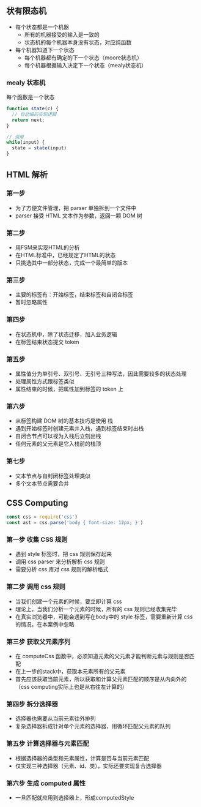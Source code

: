 ## 状有限态机

- 每个状态都是一个机器
  - 所有的机器接受的输入是一致的
  - 状态机的每个机器本身没有状态，对应纯函数
- 每个机器知道下一个状态
  - 每个机器都有确定的下一个状态（moore状态机）
  - 每个机器根据输入决定下一个状态（mealy状态机）

### mealy 状态机

每个函数是一个状态

```js
function state(c) {
  // 自动编码实现逻辑
  return next;
}

// 调用
while(input) {
  state = state(input)
}
```

## HTML 解析

### 第一步

- 为了方便文件管理，把 parser 单独拆到一个文件中
- parser 接受 HTML 文本作为参数，返回一颗 DOM 树

### 第二步

- 用FSM来实现HTML的分析
- 在HTML标准中，已经规定了HTML的状态
- 只挑选其中一部分状态，完成一个最简单的版本

### 第三步

- 主要的标签有：开始标签，结束标签和自闭合标签
- 暂时忽略属性

### 第四步

- 在状态机中，除了状态迁移，加入业务逻辑
- 在标签结束状态提交 token

### 第五步

- 属性值分为单引号、双引号、无引号三种写法，因此需要较多的状态处理
- 处理属性方式跟标签类似
- 属性结束的时候，把属性加到标签的 token 上

### 第六步

- 从标签构建 DOM 树的基本技巧是使用 栈
- 遇到开始标签时创建元素并入栈，遇到标签结束时出栈
- 自闭合节点可以视为入栈后立刻出栈
- 任何元素的父元素是它入栈前的栈顶

### 第七步

- 文本节点与自封闭标签处理类似
- 多个文本节点需要合并

## CSS Computing

```js
const css = require('css')
const ast = css.parse('body { font-size: 12px; }')
```

### 第一步 收集 CSS 规则

- 遇到 style 标签时，把 css 规则保存起来
- 调用 css parser 来分析解析 css 规则
- 需要分析 css 库对 css 规则的解析格式

### 第二步 调用 css 规则

- 当我们创建一个元素的时候，要立即计算 css
- 理论上，当我们分析一个元素的时候，所有的 css 规则已经收集完毕
- 在真实浏览器中，可能会遇到写在body中的 style 标签，需要重新计算 css 的情况，在本案例中忽略

### 第三步 获取父元素序列

- 在 computeCss 函数中，必须知道元素的父元素才能判断元素与规则是否匹配
- 在上一步的stack中，获取本元素所有的父元素
- 首先应该获取当前元素，所以获取和计算父元素匹配的顺序是从内向外的（css computing实际上也是从右往左计算的）

### 第四步 拆分选择器

- 选择器也需要从当前元素往外排列
- 复杂选择器拆成针对单个元素的选择器，用循环匹配父元素的队列

### 第五步 计算选择器与元素匹配

- 根据选择器的类型和元素属性，计算是否与当前元素匹配
- 仅实现三种选择器（元素、id、类），实际还要实现复合选择器

### 第六步 生成 computed 属性

- 一旦匹配就应用到选择器上，形成computedStyle